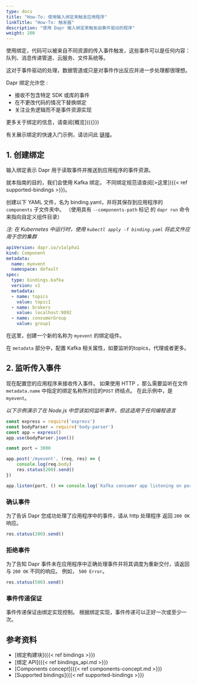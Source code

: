 ```yaml
---
type: docs
title: "How-To: 使用输入绑定来触发应用程序"
linkTitle: "How-To: 触发器"
description: "使用 Dapr 输入绑定来触发由事件驱动的程序"
weight: 200
---
```


使用绑定，代码可以被来自不同资源的传入事件触发，这些事件可以是任何内容：队列、消息传递管道、云服务、文件系统等。

这对于事件驱动的处理，数据管道或只是对事件作出反应并进一步处理都很理想。

Dapr 绑定允许您 :

* 接收不包含特定 SDK 或库的事件
* 在不更改代码的情况下替换绑定
* 关注业务逻辑而不是事件资源实现

更多关于绑定的信息，请查阅[概览]({{<ref bindings-overview.md>}})

有关展示绑定的快速入门示例，请访问此 [链接](https://github.com/dapr/quickstarts/tree/master/bindings)。

## 1. 创建绑定

输入绑定表示 Dapr 用于读取事件并推送到应用程序的事件资源。

就本指南的目的，我们会使用 Kafka 绑定。 不同绑定规范请查阅[>这里]({{< ref supported-bindings >}})。

创建以下 YAML 文件，名为 binding.yaml，并将其保存到应用程序的 `components` 子文件夹中。 （使用具有 `--components-path` 标记 的 `dapr run` 命令来指向自定义组件目录）

*注: 在 Kubernetes 中运行时，使用 `kubectl apply -f binding.yaml` 将此文件应用于您的集群*

```yaml
apiVersion: dapr.io/v1alpha1
kind: Component
metadata:
  name: myevent
  namespace: default
spec:
  type: bindings.kafka
  version: v1
  metadata:
  - name: topics
    value: topic1
  - name: brokers
    value: localhost:9092
  - name: consumerGroup
    value: group1
```

在这里，创建一个新的名称为 `myevent` 的绑定组件。

在 `metadata` 部分中，配置 Kafka 相关属性，如要监听的topics，代理或者更多。

## 2. 监听传入事件

现在配置您的应用程序来接收传入事件。 如果使用 HTTP ，那么需要监听在文件 `metadata.name` 中指定的绑定名称所对应的`POST` 终结点。  在此示例中，是 `myevent`。

*以下示例演示了在 Node.js 中您该如何监听事件，但这适用于任何编程语言*

```javascript
const express = require('express')
const bodyParser = require('body-parser')
const app = express()
app.use(bodyParser.json())

const port = 3000

app.post('/myevent', (req, res) => {
    console.log(req.body)
    res.status(200).send()
})

app.listen(port, () => console.log(`Kafka consumer app listening on port ${port}!`))
```

### 确认事件

为了告诉 Dapr 您成功处理了应用程序中的事件，请从 http 处理程序 返回 `200 OK` 响应。

```javascript
res.status(200).send()
```

### 拒绝事件

为了告知 Dapr 事件未在应用程序中正确处理事件并将其调度为重新交付，请返回与 `200 OK` 不同的响应。 例如， `500 Error`。

```javascript
res.status(500).send()
```

### 事件传递保证
事件传递保证由绑定实现控制。 根据绑定实现，事件传递可以正好一次或至少一次。


## 参考资料

* [绑定构建块]({{< ref bindings >}})
* [绑定 API]({{< ref bindings_api.md >}})
* [Components concept]({{< ref components-concept.md >}})
* [Supported bindings]({{< ref supported-bindings >}})
